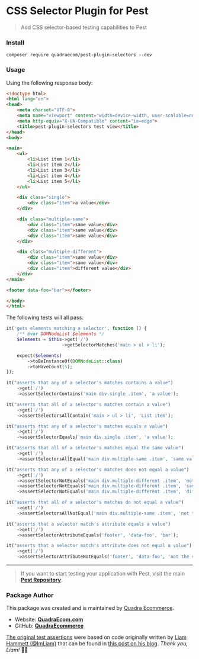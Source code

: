 # CSS Selector Plugin for Pest

> Add CSS selector-based testing capabilities to Pest

### Install

```shell
composer require quadraecom/pest-plugin-selectors --dev
```

### Usage

Using the following response body:

```html
<!doctype html>
<html lang="en">
<head>
    <meta charset="UTF-8">
    <meta name="viewport" content="width=device-width, user-scalable=no, initial-scale=1.0, maximum-scale=1.0, minimum-scale=1.0">
    <meta http-equiv="X-UA-Compatible" content="ie=edge">
    <title>pest-plugin-selectors test view</title>
</head>
<body>

<main>
    <ul>
        <li>List item 1</li>
        <li>List item 2</li>
        <li>List item 3</li>
        <li>List item 4</li>
        <li>List item 5</li>
    </ul>

    <div class="single">
        <div class="item">a value</div>
    </div>

    <div class="multiple-same">
        <div class="item">same value</div>
        <div class="item">same value</div>
        <div class="item">same value</div>
    </div>

    <div class="multiple-different">
        <div class="item">same value</div>
        <div class="item">same value</div>
        <div class="item">different value</div>
    </div>
</main>

<footer data-foo="bar"></footer>

</body>
</html>
```

The following tests will all pass:

```php
it('gets elements matching a selector', function () {
    /** @var DOMNodeList $elements */
    $elements = $this->get('/')
                     ->getSelectorMatches('main > ul > li');

    expect($elements)
        ->toBeInstanceOf(DOMNodeList::class)
        ->toHaveCount(5);
});

it("asserts that any of a selector's matches contains a value")
    ->get('/')
    ->assertSelectorContains('main div.single .item', 'a value');

it("asserts that all of a selector's matches contain a value")
    ->get('/')
    ->assertSelectorsAllContain('main > ul > li', 'List item');

it("asserts that any of a selector's matches equals a value")
    ->get('/')
    ->assertSelectorEquals('main div.single .item', 'a value');

it("asserts that all of a selector's matches equal the same value")
    ->get('/')
    ->assertSelectorsAllEqual('main div.multiple-same .item', 'same value');

it("asserts that any of a selector's matches does not equal a value")
    ->get('/')
    ->assertSelectorNotEquals('main div.multiple-different .item', 'not the value')
    ->assertSelectorNotEquals('main div.multiple-different .item', 'same value')
    ->assertSelectorNotEquals('main div.multiple-different .item', 'different value');

it("asserts that all of a selector's matches do not equal a value")
    ->get('/')
    ->assertSelectorsAllNotEqual('main div.multiple-same .item', 'not the value');

it("asserts that a selector match's attribute equals a value")
    ->get('/')
    ->assertSelectorAttributeEquals('footer', 'data-foo', 'bar');

it("asserts that a selector match's attribute does not equal a value")
    ->get('/')
    ->assertSelectorAttributeNotEquals('footer', 'data-foo', 'not the value');
```

---

> If you want to start testing your application with Pest, visit the main **[Pest Repository](https://github.com/pestphp/pest)**.

### Package Author

This package was created and is maintained by [Quadra Ecommerce](https://github.com/QuadraEcommerce).

- Website: **[QuadraEcom.com](https://quadraecom.com)**
- GitHub: **[QuadraEcommerce](https://github.com/QuadraEcommerce)**

[The original test assertions](src/Plugin.php) were based on code originally written
by [Liam Hammett (@ImLiam)](https://github.com/ImLiam) that can be found in
[this post on his blog](https://liamhammett.com/laravel-testing-css-selector-assertion-macros-D9o0YAQJ).
*Thank you, Liam!* 🙌🏻
